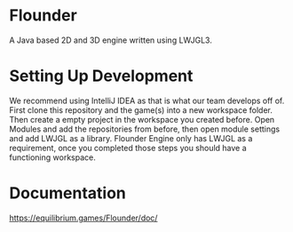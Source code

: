 # Flounder
A Java based 2D and 3D engine written using LWJGL3.

# Setting Up Development
We recommend using IntelliJ IDEA as that is what our team develops off of. 
First clone this repository and the game(s) into a new workspace folder.
Then create a empty project in the workspace you created before.
Open Modules and add the repositories from before, then open module settings and add LWJGL as a library. 
Flounder Engine only has LWJGL as a requirement, once you completed those steps you should have a functioning workspace.

# Documentation
https://equilibrium.games/Flounder/doc/
